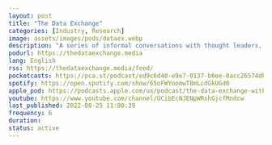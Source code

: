 ```yaml
---
layout: post
title: "The Data Exchange"
categories: [Industry, Research]
image: assets/images/pods/dataex.webp
description: "A series of informal conversations with thought leaders, researchers, practitioners, and writers on a wide range of topics in technology, science, and of course big data, data science, artificial intelligence, and related applications. Anchored by Ben Lorica (@BigData), the Data Exchange also features a roundup of the most important stories from the worlds of data, machine learning and AI."
podurl: https://thedataexchange.media
lang: English
rss: https://thedataexchange.media/feed/
pocketcasts: https://pca.st/podcast/ed9c6d40-e9e7-0137-b6ee-0acc26574db2
spotify: https://open.spotify.com/show/65oFWYoomwT8mLcdGkUGd0
apple_pod: https://podcasts.apple.com/us/podcast/the-data-exchange-with-ben-lorica/id1487704458
youtube: https://www.youtube.com/channel/UCibEcNJENpWRshGjcfMndcw
last_published: 2022-08-25 11:00:39
frequency: 6
duration:
status: active
---
```

